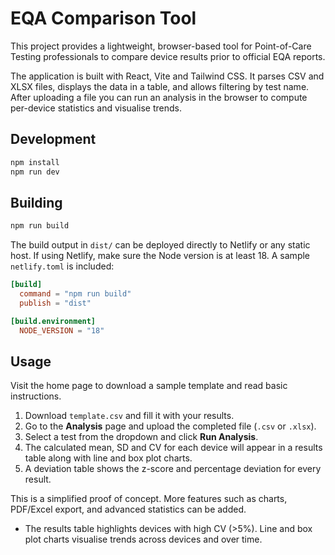 # EQA Comparison Tool

This project provides a lightweight, browser-based tool for Point-of-Care Testing professionals to compare device results prior to official EQA reports.

The application is built with React, Vite and Tailwind CSS. It parses CSV and XLSX files, displays the data in a table, and allows filtering by test name. After uploading a file you can run an analysis in the browser to compute per-device statistics and visualise trends.

## Development

```bash
npm install
npm run dev
```

## Building

```bash
npm run build
```

The build output in `dist/` can be deployed directly to Netlify or any static host.
If using Netlify, make sure the Node version is at least 18. A sample
`netlify.toml` is included:

```toml
[build]
  command = "npm run build"
  publish = "dist"

[build.environment]
  NODE_VERSION = "18"
```

## Usage

Visit the home page to download a sample template and read basic instructions.

1. Download `template.csv` and fill it with your results.
2. Go to the **Analysis** page and upload the completed file (`.csv` or `.xlsx`).
3. Select a test from the dropdown and click **Run Analysis**.
4. The calculated mean, SD and CV for each device will appear in a results table along with line and box plot charts.
5. A deviation table shows the z-score and percentage deviation for every result.

This is a simplified proof of concept. More features such as charts, PDF/Excel export, and advanced statistics can be added.
- The results table highlights devices with high CV (>5%). Line and box plot charts visualise trends across devices and over time.
